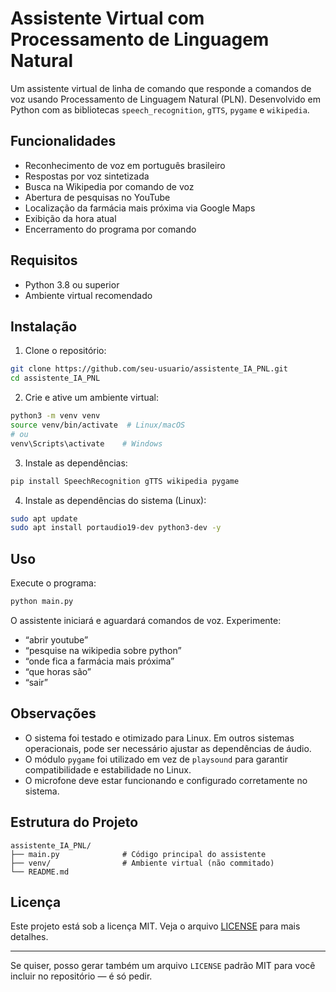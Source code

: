# Assistente Virtual com Processamento de Linguagem Natural

Um assistente virtual de linha de comando que responde a comandos de voz usando Processamento de Linguagem Natural (PLN). Desenvolvido em Python com as bibliotecas `speech_recognition`, `gTTS`, `pygame` e `wikipedia`.

## Funcionalidades

- Reconhecimento de voz em português brasileiro
- Respostas por voz sintetizada
- Busca na Wikipedia por comando de voz
- Abertura de pesquisas no YouTube
- Localização da farmácia mais próxima via Google Maps
- Exibição da hora atual
- Encerramento do programa por comando

## Requisitos

- Python 3.8 ou superior
- Ambiente virtual recomendado

## Instalação

1. Clone o repositório:

```bash
git clone https://github.com/seu-usuario/assistente_IA_PNL.git
cd assistente_IA_PNL
```

2. Crie e ative um ambiente virtual:

```bash
python3 -m venv venv
source venv/bin/activate  # Linux/macOS
# ou
venv\Scripts\activate    # Windows
```

3. Instale as dependências:

```bash
pip install SpeechRecognition gTTS wikipedia pygame
```

4. Instale as dependências do sistema (Linux):

```bash
sudo apt update
sudo apt install portaudio19-dev python3-dev -y
```

## Uso

Execute o programa:

```bash
python main.py
```

O assistente iniciará e aguardará comandos de voz. Experimente:

- “abrir youtube”
- “pesquise na wikipedia sobre python”
- “onde fica a farmácia mais próxima”
- “que horas são”
- “sair”

## Observações

- O sistema foi testado e otimizado para Linux. Em outros sistemas operacionais, pode ser necessário ajustar as dependências de áudio.
- O módulo `pygame` foi utilizado em vez de `playsound` para garantir compatibilidade e estabilidade no Linux.
- O microfone deve estar funcionando e configurado corretamente no sistema.

## Estrutura do Projeto

```
assistente_IA_PNL/
├── main.py              # Código principal do assistente
├── venv/                # Ambiente virtual (não commitado)
└── README.md
```

## Licença

Este projeto está sob a licença MIT. Veja o arquivo [LICENSE](LICENSE) para mais detalhes.

---

Se quiser, posso gerar também um arquivo `LICENSE` padrão MIT para você incluir no repositório — é só pedir.